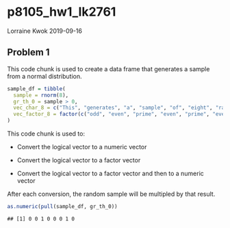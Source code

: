 p8105\_hw1\_lk2761
================
Lorraine Kwok
2019-09-16

## Problem 1

This code chunk is used to create a data frame that generates a sample
from a normal distribution.

``` r
sample_df = tibble(
  sample = rnorm(8),
  gr_th_0 = sample > 0, 
  vec_char_8 = c("This", "generates", "a", "sample", "of", "eight", "random", "numbers"),
  vec_factor_8 = factor(c("odd", "even", "prime", "even", "prime", "even", "odd", "even"))
)
```

This code chunk is used to:

  - Convert the logical vector to a numeric vector

  - Convert the logical vector to a factor vector

  - Convert the logical vector to a factor vector and then to a numeric
    vector

After each conversion, the random sample will be multipled by that
result.

``` r
as.numeric(pull(sample_df, gr_th_0))
```

    ## [1] 0 0 1 0 0 0 1 0
